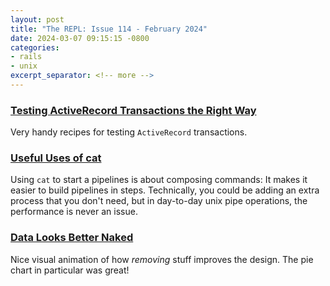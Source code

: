 ```yaml
---
layout: post
title: "The REPL: Issue 114 - February 2024"
date: 2024-03-07 09:15:15 -0800
categories:
- rails
- unix
excerpt_separator: <!-- more -->
---
```


### [Testing ActiveRecord Transactions the Right Way](https://anti-pattern.com/testing-activerecord-transactions-the-right-way)

Very handy recipes for testing `ActiveRecord` transactions.

### [Useful Uses of cat](https://two-wrongs.com/useful-uses-of-cat)

Using `cat` to start a pipelines is about composing commands: It makes it easier to build pipelines in steps. Technically, you could be adding an extra process that you don't need, but in day-to-day unix pipe operations, the performance is never an issue.

### [Data Looks Better Naked](https://www.darkhorseanalytics.com/portfolio-data-looks-better-naked)

Nice visual animation of how *removing* stuff improves the design. The pie chart in particular was great!
